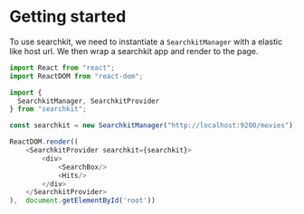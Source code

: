 
# Getting started
To use searchkit, we need to instantiate a `SearchkitManager` with a elastic like host url.
We then wrap a searchkit app and render to the page.

```js
import React from "react";
import ReactDOM from "react-dom";

import {
  SearchkitManager, SearchkitProvider
} from "searchkit";

const searchkit = new SearchkitManager("http://localhost:9200/movies");

ReactDOM.render((
	<SearchkitProvider searchkit={searchkit}>
		<div>
			<SearchBox/>
			<Hits/>
		</div>
	</SearchkitProvider>
),  document.getElementById('root'))
```
